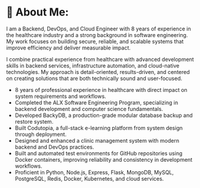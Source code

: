 # 💫 About Me:
I am a Backend, DevOps, and Cloud Engineer with 8 years of experience in the healthcare industry and a strong background in software engineering. My work focuses on building secure, reliable, and scalable systems that improve efficiency and deliver measurable impact.

I combine practical experience from healthcare with advanced development skills in backend services, infrastructure automation, and cloud-native technologies. My approach is detail-oriented, results-driven, and centered on creating solutions that are both technically sound and user-focused.

* 8 years of professional experience in healthcare with direct impact on system requirements and workflows.
* Completed the ALX Software Engineering Program, specializing in backend development and computer science fundamentals.
* Developed BackyDB, a production-grade modular database backup and restore system.
* Built Codutopia, a full-stack e-learning platform from system design through deployment.
* Designed and enhanced a clinic management system with modern backend and DevOps practices.
* Built and automated test environments for GitHub repositories using Docker containers, improving reliability and consistency in development workflows.
* Proficient in Python, Node.js, Express, Flask, MongoDB, MySQL, PostgreSQL, Redis, Docker, Kubernetes, and cloud services.
